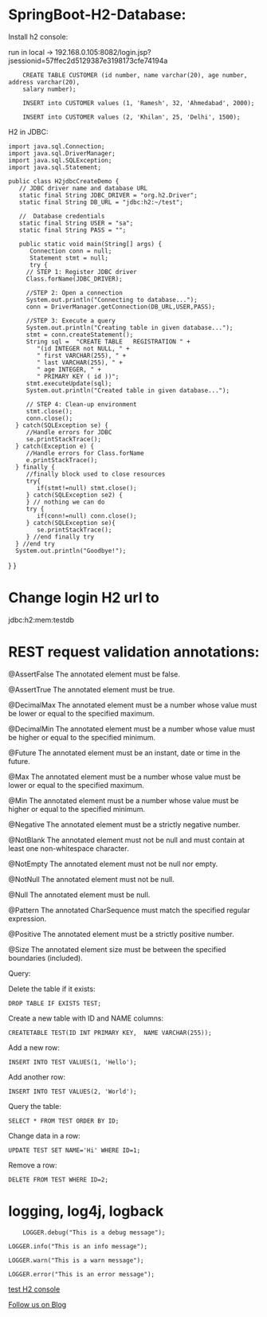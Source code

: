 # SpringBoot-H2-Database:



Install h2 console:

   run in local -> 192.168.0.105:8082/login.jsp?jsessionid=57ffec2d5129387e3198173cfe74194a

		CREATE TABLE CUSTOMER (id number, name varchar(20), age number, address varchar(20), 
		salary number);  

		INSERT into CUSTOMER values (1, 'Ramesh', 32, 'Ahmedabad', 2000); 

		INSERT into CUSTOMER values (2, 'Khilan', 25, 'Delhi', 1500); 


H2 in JDBC:

	import java.sql.Connection; 
	import java.sql.DriverManager; 
	import java.sql.SQLException; 
	import java.sql.Statement;  

	public class H2jdbcCreateDemo { 
	   // JDBC driver name and database URL 
	   static final String JDBC_DRIVER = "org.h2.Driver";   
	   static final String DB_URL = "jdbc:h2:~/test";  

	   //  Database credentials 
	   static final String USER = "sa"; 
	   static final String PASS = ""; 

	   public static void main(String[] args) { 
	      Connection conn = null; 
	      Statement stmt = null; 
	      try { 
		 // STEP 1: Register JDBC driver 
		 Class.forName(JDBC_DRIVER); 

		 //STEP 2: Open a connection 
         System.out.println("Connecting to database..."); 
         conn = DriverManager.getConnection(DB_URL,USER,PASS);  
         
         //STEP 3: Execute a query 
         System.out.println("Creating table in given database..."); 
         stmt = conn.createStatement(); 
         String sql =  "CREATE TABLE   REGISTRATION " + 
            "(id INTEGER not NULL, " + 
            " first VARCHAR(255), " +  
            " last VARCHAR(255), " +  
            " age INTEGER, " +  
            " PRIMARY KEY ( id ))";  
         stmt.executeUpdate(sql);
         System.out.println("Created table in given database..."); 
         
         // STEP 4: Clean-up environment 
         stmt.close(); 
         conn.close(); 
      } catch(SQLException se) { 
         //Handle errors for JDBC 
         se.printStackTrace(); 
      } catch(Exception e) { 
         //Handle errors for Class.forName 
         e.printStackTrace(); 
      } finally { 
         //finally block used to close resources 
         try{ 
            if(stmt!=null) stmt.close(); 
         } catch(SQLException se2) { 
         } // nothing we can do 
         try { 
            if(conn!=null) conn.close(); 
         } catch(SQLException se){ 
            se.printStackTrace(); 
         } //end finally try 
      } //end try 
      System.out.println("Goodbye!");
   } 
}



# Change login H2 url to 

jdbc:h2:mem:testdb

# REST request validation annotations:

@AssertFalse	The annotated element must be false.

@AssertTrue	The annotated element must be true.

@DecimalMax	The annotated element must be a number whose value must be lower or equal to the specified maximum.

@DecimalMin	The annotated element must be a number whose value must be higher or equal to the specified minimum.

@Future	The annotated element must be an instant, date or time in the future.

@Max	The annotated element must be a number whose value must be lower or equal to the specified maximum.

@Min	The annotated element must be a number whose value must be higher or equal to the specified minimum.

@Negative	The annotated element must be a strictly negative number.

@NotBlank	The annotated element must not be null and must contain at least one non-whitespace character.

@NotEmpty	The annotated element must not be null nor empty.

@NotNull	The annotated element must not be null.

@Null	The annotated element must be null.

@Pattern	The annotated CharSequence must match the specified regular expression.

@Positive	The annotated element must be a strictly positive number.

@Size	The annotated element size must be between the specified boundaries (included).

Query:


Delete the table if it exists:

	DROP TABLE IF EXISTS TEST;
	
Create a new table with ID and NAME columns:

  	CREATETABLE TEST(ID INT PRIMARY KEY,  NAME VARCHAR(255));
	
Add a new row:

	INSERT INTO TEST VALUES(1, 'Hello');
	
Add another row:

	INSERT INTO TEST VALUES(2, 'World');
	
Query the table:

	SELECT * FROM TEST ORDER BY ID;
	
Change data in a row:
	
	UPDATE TEST SET NAME='Hi' WHERE ID=1;
	
Remove a row:

	DELETE FROM TEST WHERE ID=2;






# logging, log4j, logback


        LOGGER.debug("This is a debug message");
  
	LOGGER.info("This is an info message");
  
	LOGGER.warn("This is a warn message");
  
	LOGGER.error("This is an error message");

<a href="http://192.168.0.105:8082/login.do?jsessionid=57ffec2d5129387e3198173cfe74194a"> test H2 console </a>


<a href="http://starwalt.in/Blogs/index.html">Follow us on Blog</a>
